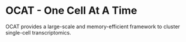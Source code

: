 # OCAT - One Cell At A Time
OCAT provides a large-scale and memory-efficient framework to cluster single-cell transcriptomics. 
